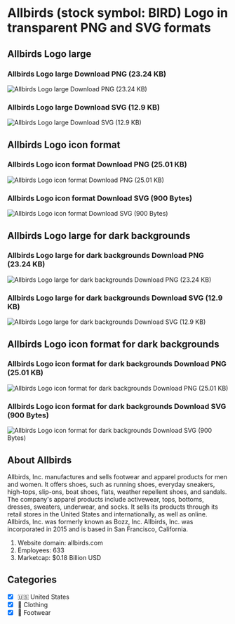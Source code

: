 # Allbirds (stock symbol: BIRD) Logo in transparent PNG and SVG formats

## Allbirds Logo large

### Allbirds Logo large Download PNG (23.24 KB)

![Allbirds Logo large Download PNG (23.24 KB)](/img/orig/BIRD_BIG-1cc4efe5.png)

### Allbirds Logo large Download SVG (12.9 KB)

![Allbirds Logo large Download SVG (12.9 KB)](/img/orig/BIRD_BIG-6c9d5cc3.svg)

## Allbirds Logo icon format

### Allbirds Logo icon format Download PNG (25.01 KB)

![Allbirds Logo icon format Download PNG (25.01 KB)](/img/orig/BIRD-ac1fbaf7.png)

### Allbirds Logo icon format Download SVG (900 Bytes)

![Allbirds Logo icon format Download SVG (900 Bytes)](/img/orig/BIRD-b11ad58b.svg)

## Allbirds Logo large for dark backgrounds

### Allbirds Logo large for dark backgrounds Download PNG (23.24 KB)

![Allbirds Logo large for dark backgrounds Download PNG (23.24 KB)](/img/orig/BIRD_BIG.D-cea8736a.png)

### Allbirds Logo large for dark backgrounds Download SVG (12.9 KB)

![Allbirds Logo large for dark backgrounds Download SVG (12.9 KB)](/img/orig/BIRD_BIG.D-422ed8d1.svg)

## Allbirds Logo icon format for dark backgrounds

### Allbirds Logo icon format for dark backgrounds Download PNG (25.01 KB)

![Allbirds Logo icon format for dark backgrounds Download PNG (25.01 KB)](/img/orig/BIRD.D-8f371158.png)

### Allbirds Logo icon format for dark backgrounds Download SVG (900 Bytes)

![Allbirds Logo icon format for dark backgrounds Download SVG (900 Bytes)](/img/orig/BIRD.D-8c35a9f3.svg)

## About Allbirds

Allbirds, Inc. manufactures and sells footwear and apparel products for men and women. It offers shoes, such as running shoes, everyday sneakers, high-tops, slip-ons, boat shoes, flats, weather repellent shoes, and sandals. The company's apparel products include activewear, tops, bottoms, dresses, sweaters, underwear, and socks. It sells its products through its retail stores in the United States and internationally, as well as online. Allbirds, Inc. was formerly known as Bozz, Inc. Allbirds, Inc. was incorporated in 2015 and is based in San Francisco, California.

1. Website domain: allbirds.com
2. Employees: 633
3. Marketcap: $0.18 Billion USD


## Categories
- [x] 🇺🇸 United States
- [x] 👚 Clothing
- [x] 👟 Footwear
